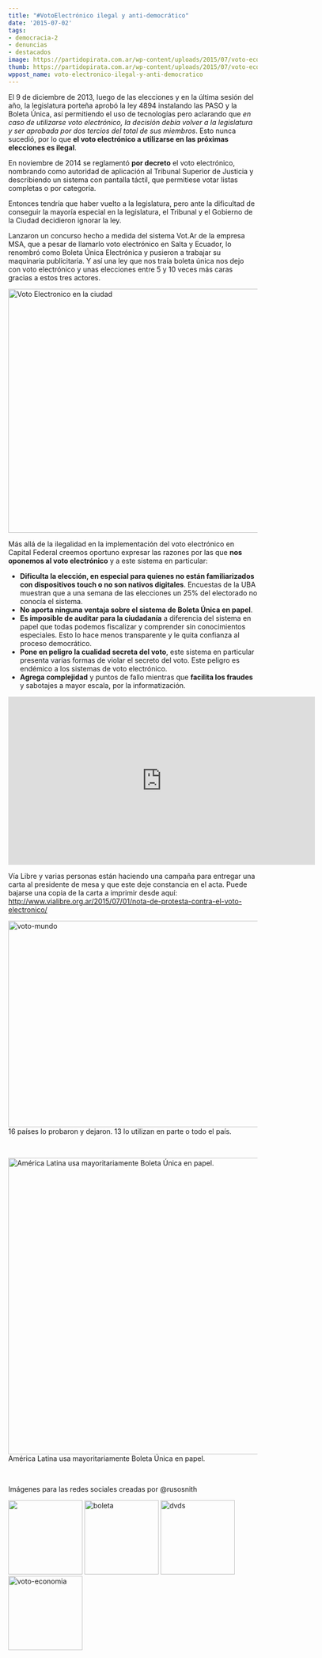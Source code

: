 ```yaml
---
title: "#VotoElectrónico ilegal y anti-democrático"
date: '2015-07-02'
tags:
- democracia-2
- denuncias
- destacados
image: https://partidopirata.com.ar/wp-content/uploads/2015/07/voto-economia-e1435870137895.jpg
thumb: https://partidopirata.com.ar/wp-content/uploads/2015/07/voto-economia-e1435870137895-150x150.jpg
wppost_name: voto-electronico-ilegal-y-anti-democratico
---
```


El 9 de diciembre de 2013, luego de las elecciones y en la última sesión del año, la legislatura porteña aprobó la ley 4894 instalando las PASO y la Boleta Única, así permitiendo el uso de tecnologías pero aclarando que <em>en caso de utilizarse voto electrónico, la decisión debía volver a la legislatura y ser aprobada por dos tercios del total de sus miembros</em>. Esto nunca sucedió, por lo que <strong>el voto electrónico a utilizarse en las próximas elecciones es ilegal</strong>.

En noviembre de 2014 se reglamentó <strong>por decreto</strong> el voto electrónico, nombrando como autoridad de aplicación al Tribunal Superior de Justicia y describiendo un sistema con pantalla táctil, que permitiese votar listas completas o por categoría.

Entonces tendría que haber vuelto a la legislatura, pero ante la dificultad de conseguir la mayoría especial en la legislatura, el Tribunal y el Gobierno de la Ciudad decidieron ignorar la ley.

Lanzaron un concurso hecho a medida del sistema Vot.Ar de la empresa MSA, que a pesar de llamarlo voto electrónico en Salta y Ecuador, lo renombró como Boleta Única Electrónica y pusieron a trabajar su maquinaria publicitaria. Y así una ley que nos traía boleta única nos dejo con voto electrónico y unas elecciones entre 5 y 10 veces más caras gracias a estos tres actores.

<a href="https://partidopirata.com.ar/wp-content/uploads/2015/07/votoelectronico.png"><img class="aligncenter wp-image-9606 size-full" src="https://partidopirata.com.ar/wp-content/uploads/2015/07/votoelectronico-e1435871113764.png" alt="Voto Electronico en la ciudad" width="620" height="493" /></a>

Más allá de la ilegalidad en la implementación del voto electrónico en Capital Federal creemos oportuno expresar las razones por las que <strong>nos oponemos al voto electrónico</strong> y a este sistema en particular:
<ul>
	<li><strong>Dificulta la elección, en especial para quienes no están familiarizados con dispositivos touch o no son nativos digitales</strong>. Encuestas de la UBA muestran que a una semana de las elecciones un 25% del electorado no conocía el sistema.</li>
	<li><strong>No aporta ninguna ventaja sobre el sistema de Boleta Única en papel</strong>.</li>
	<li><strong>Es imposible de auditar para la ciudadanía</strong> a diferencia del sistema en papel que todas podemos fiscalizar y comprender sin conocimientos especiales. Esto lo hace menos transparente y le quita confianza al proceso democrático.</li>
	<li><strong>Pone en peligro la cualidad secreta del voto</strong>, este sistema en particular presenta varias formas de violar el secreto del voto. Este peligro es endémico a los sistemas de voto electrónico.</li>
	<li><strong>Agrega complejidad</strong> y puntos de fallo mientras que <strong>facilita los fraudes</strong> y sabotajes a mayor escala, por la informatización.</li>
</ul>

<iframe width="620" height="340" src="https://www.youtube.com/embed/i1yyi19jMWg" frameborder="0" allowfullscreen></iframe>

Vía Libre y varias personas están haciendo una campaña para entregar una carta al presidente de mesa y que este deje constancia en el acta. Puede bajarse una copia de la carta a imprimir desde aquí: <a href="http://www.vialibre.org.ar/2015/07/01/nota-de-protesta-contra-el-voto-electronico/" target="_blank">http://www.vialibre.org.ar/2015/07/01/nota-de-protesta-contra-el-voto-electronico/</a>

<a href="https://partidopirata.com.ar/wp-content/uploads/2015/07/voto-mundo1.png"><img class="wp-image-9608 size-full" src="https://partidopirata.com.ar/wp-content/uploads/2015/07/voto-mundo1.png" alt="voto-mundo" width="600" height="417" /></a> 16 países lo probaron y dejaron. 13 lo utilizan en parte o todo el país.


&nbsp;

<a href="https://partidopirata.com.ar/wp-content/uploads/2015/07/voto-latam.png"><img class="size-full wp-image-9609" src="https://partidopirata.com.ar/wp-content/uploads/2015/07/voto-latam.png" alt="América Latina usa mayoritariamente Boleta Única en papel." width="600" height="599" /></a> América Latina usa mayoritariamente Boleta Única en papel.


&nbsp;

Imágenes para las redes sociales creadas por @rusosnith

<a href="https://partidopirata.com.ar/wp-content/uploads/2015/07/bateria.jpg"><img class="alignnone size-thumbnail wp-image-9612" src="https://partidopirata.com.ar/wp-content/uploads/2015/07/bateria-150x150.jpg" alt="" width="150" height="150" /></a> <a href="https://partidopirata.com.ar/wp-content/uploads/2015/07/boleta.jpg"><img class="alignnone size-thumbnail wp-image-9613" src="https://partidopirata.com.ar/wp-content/uploads/2015/07/boleta-150x150.jpg" alt="boleta" width="150" height="150" /></a> <a href="https://partidopirata.com.ar/wp-content/uploads/2015/07/dvds.jpg"><img class="alignnone size-thumbnail wp-image-9614" src="https://partidopirata.com.ar/wp-content/uploads/2015/07/dvds-150x150.jpg" alt="dvds" width="150" height="150" /></a> <a href="https://partidopirata.com.ar/wp-content/uploads/2015/07/voto-economia1.jpg"><img class="alignnone size-thumbnail wp-image-9615" src="https://partidopirata.com.ar/wp-content/uploads/2015/07/voto-economia1-150x150.jpg" alt="voto-economia" width="150" height="150" /></a>

